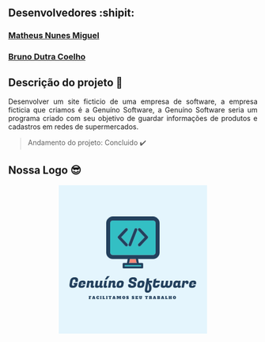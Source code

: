 ## Desenvolvedores :shipit:

<h3 id="matheus">
   <a target="blank"
   href="https://www.instagram.com/matheuss_nunes_/?hl=pt-br"
   title="Instagram"
   >
   Matheus Nunes Miguel</a
   >
</h3>

<h3 id="bruno">
  <a 
  href="https://www.instagram.com/bruno.dutrac/" 
  title="Instagram"
  >
  Bruno Dutra Coelho</a
  >
</h3>

## Descrição do projeto :memo:
<p align="justify">
Desenvolver um site ficticio de uma empresa de software, a empresa ficticia que criamos é a Genuíno Software,
a Genuíno Software seria um programa criado com seu objetivo de guardar informações de produtos e cadastros em redes de supermercados.
</p>

>Andamento do projeto: Concluido :heavy_check_mark:

## Nossa Logo :sunglasses:

<p align="center">
  <img src="https://github.com/MatheusNunes133/ProjetoFinalGerencia/blob/0317d27f1825be5b79ac5422eb8db9ea705296f7/Imagens/logo.png">
</p>
